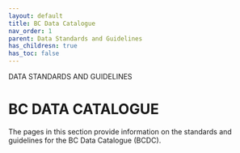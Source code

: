 ```yaml
---
layout: default
title: BC Data Catalogue
nav_order: 1
parent: Data Standards and Guidelines
has_childresn: true
has_toc: false
---
```


DATA STANDARDS AND GUIDELINES 
# BC DATA CATALOGUE

The pages in this section provide information on the standards and guidelines for the BC Data Catalogue (BCDC).
